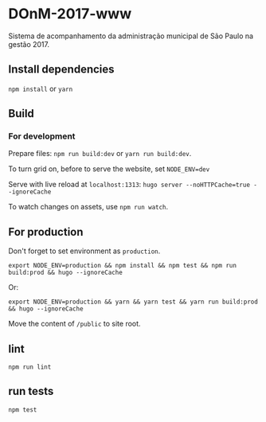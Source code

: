 # DOnM-2017-www
Sistema de acompanhamento da administração municipal de São Paulo na gestão 2017.

## Install dependencies

`npm install` or `yarn`

## Build

### For development

Prepare files: `npm run build:dev` or `yarn run build:dev`.

To turn grid on, before to serve the website, set `NODE_ENV=dev`

Serve with live reload at `localhost:1313`: `hugo server --noHTTPCache=true --ignoreCache`

To watch changes on assets, use `npm run watch`.

## For production

Don't forget to set environment as `production`.

```
export NODE_ENV=production && npm install && npm test && npm run build:prod && hugo --ignoreCache
```

Or:

```
export NODE_ENV=production && yarn && yarn test && yarn run build:prod && hugo --ignoreCache
```

Move the content of `/public` to site root.

## lint

`npm run lint`

## run tests

`npm test`
